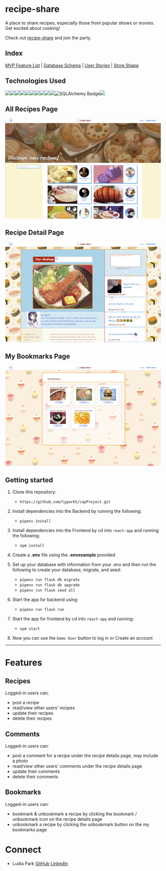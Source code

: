 # recipe-share

A place to share recipes, especially those from popular shows or movies.  Get excited about cooking!

Check out [recipe-share](https://recipe-share-8aoq.onrender.com) and join the party.

## Index
[MVP Feature List](https://github.com/lypark5/capProject/wiki/Features) |
[Database Schema](https://github.com/lypark5/capProject/wiki/DB-Schema-Diagram-&-Schema) |
[User Stories](https://github.com/lypark5/capProject/wiki/User-Stories) |
[Store Shape](https://github.com/lypark5/capProject/wiki/Store-Shape)

## Technologies Used

<img src="https://img.shields.io/badge/Python-3776AB?style=for-the-badge&logo=python&logoColor=white" /><img src="https://img.shields.io/badge/JavaScript-323330?style=for-the-badge&logo=javascript&logoColor=F7DF1E" /><img src="https://img.shields.io/badge/PostgreSQL-316192?style=for-the-badge&logo=postgresql&logoColor=white" /><img src="https://img.shields.io/badge/HTML5-E34F26?style=for-the-badge&logo=html5&logoColor=white" /><img src="https://img.shields.io/badge/CSS3-1572B6?style=for-the-badge&logo=css3&logoColor=white" /><img src="https://img.shields.io/badge/React-20232A?style=for-the-badge&logo=react&logoColor=61DAFB" /><img src="https://img.shields.io/badge/Redux-593D88?style=for-the-badge&logo=redux&logoColor=white" /><img src="https://img.shields.io/badge/Flask-000000?style=for-the-badge&logo=flask&logoColor=white"/><img src="https://img.shields.io/badge/Amazon_AWS-232F3E?style=for-the-badge&logo=amazon-aws&logoColor=white" /><img src="https://img.shields.io/badge/Render-46E3B7.svg?style=for-the-badge&logo=Render&logoColor=white" /><img src="https://img.shields.io/badge/SQLAlchemy-D71F00?logo=sqlalchemy&logoColor=fff&style=for-the-badge" alt="SQLAlchemy Badge"><img src="https://img.shields.io/badge/GitHub-181717.svg?style=for-the-badge&logo=GitHub&logoColor=white" />

## All Recipes Page
![all-recipes](images/getAllRecipes.png)

## Recipe Detail Page
![recipe-detail](images/recipeDetails.png)

## My Bookmarks Page
![bookmarks](images/myBookmarks.png)

## Getting started
1. Clone this repository:
    * `https://github.com/lypark5/capProject.git`

2. Install dependencies into the Backend by running the following:
    * `pipenv install`

3. Install dependencies into the Frontend by cd into `react-app` and running the following:
    * `npm install`

4. Create a **.env** file using the **.envexample** provided

5. Set up your database with information from your .env and then run the following to create your database, migrate, and seed:
    * `pipenv run flask db migrate`
    * `pipenv run flask db upgrade`
    * `pipenv run flask seed all`


6. Start the app for backend using:
    * `pipenv run flask run`

7. Start the app for frontend by cd into `react-app` and running:
    * `npm start`

8. Now you can use the `Demo User` button to log in or Create an account

***

# Features

## Recipes
Logged-in users can:
* post a recipe
* read/view other users' recipes
* update their recipes
* delete their recipes

## Comments
Logged-in users can:
* post a comment for a recipe under the recipe details page, may include a photo
* read/view other users' comments under the recipe details page
* update their comments
* delete their comments

## Bookmarks
Logged-in users can:
* bookmark & unbookmark a recipe by clicking the bookmark / unbookmark icon on the recipe details page
* unbookmark a recipe by clicking the unbookmark button on the my bookmarks page

# Connect
* Ludia Park [GitHub](https://github.com/lypark5) [LinkedIn](https://www.linkedin.com/in/ludia-park-172496293/)